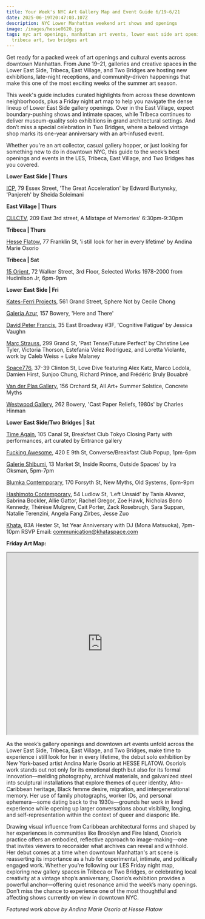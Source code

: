 ```yaml
---
title: Your Week's NYC Art Gallery Map and Event Guide 6/19-6/21
date: 2025-06-19T20:47:03.107Z
description: NYC Lower Manhattan weekend art shows and openings
image: /images/hesse0620.jpg
tags: nyc art openings, manhattan art events, lower east side art openings,
  tribeca art, two bridges art
---
```

Get ready for a packed week of art openings and cultural events across downtown Manhattan. From June 19–21, galleries and creative spaces in the Lower East Side, Tribeca, East Village, and Two Bridges are hosting new exhibitions, late-night receptions, and community-driven happenings that make this one of the most exciting weeks of the summer art season.

This week's guide includes curated highlights from across these downtown neighborhoods, plus a Friday night art map to help you navigate the dense lineup of Lower East Side gallery openings. Over in the East Village, expect boundary-pushing shows and intimate spaces, while Tribeca continues to deliver museum-quality solo exhibitions in grand architectural settings. And don’t miss a special celebration in Two Bridges, where a beloved vintage shop marks its one-year anniversary with an art-infused event.

Whether you're an art collector, casual gallery hopper, or just looking for something new to do in downtown NYC, this guide to the week’s best openings and events in the LES, Tribeca, East Village, and Two Bridges has you covered.

**L﻿ower East Side | Thurs**

[I﻿CP](https://www.icp.org/exhibitions), 79 Essex Street, 'The Great Acceleration' by Edward Burtynsky, 'Panjereh' by Sheida Soleimani

**E﻿ast Village | Thurs**

[CLLCTV](https://www.instagram.com/cllctv.nyc), 209 East 3rd street, A Mixtape of Memories' 6:30pm-9:30pm

**Tribeca | Thurs**

[Hesse Flatow](https://hesseflatow.com/exhibitions/137/overview/), 77 Franklin St, 'i still look for her in every lifetime' by Andina Marie Osorio

**Tribeca | Sat**

[15 Orient](https://15orient.com/), 72 Walker Street, 3rd Floor, Selected Works 1978-2000 from Hudinilson Jr, 6pm-9pm

**L﻿ower East Side | Fri**

[Kates-Ferri Projects](https://www.katesferriprojects.com/), 561 Grand Street, Sphere Not by Cecile Chong

[Galeria Azur](http://www.instagram.com/galeriaazur.newyork), 157 Bowery, 'Here and There'

[David Peter Francis](https://davidpeterfrancis.com/), 35 East Broadway #3F, 'Cognitive Fatigue' by Jessica Vaughn

[Marc Strauss](https://www.marcstraus.com/), 299 Grand St, 'Past Tense/Future Perfect' by Christine Lee Tyler, Victoria Thorson, Estefania Velez Rodriguez, and Loretta Violante, work by Caleb Weiss + Luke Malaney

[Space776](https://www.space776.com/love-dive), 37-39 Clinton St, Love Dive featuring Alex Katz, Marco Lodola, Damien Hirst, Sunjoo Chung, Richard Prince, and Frédéric Bruly Bouabré

[Van der Plas Gallery](https://www.vanderplasgallery.com/), 156 Orchard St, All Art+ Summer Solstice, Concrete Myths

[Westwood Gallery](https://westwoodgallery.com/exhibitions/143-charles-hinman-cast-paper-reliefs-1980s/), 262 Bowery, 'Cast Paper Reliefs, 1980s' by Charles Hinman

**L﻿ower East Side/Two Bridges | Sat**

[T﻿ime Again](https://www.instagram.com/timeagainbar), 105 Canal St, Breakfast Club Tokyo Closing Party with performances, art curated by Entrance gallery

[F﻿ucking Awesome](https://www.instagram.com/breakfastclubtokyo), 420 E 9th St, Converse/Breakfast Club Popup, 1pm-6pm

[Galerie Shibumi](https://www.instagram.com/galerie.shibumi), 13 Market St, Inside Rooms, Outside Spaces' by Ira Oksman, 5pm-7pm

[Blumka Contemporary](https://www.instagram.com/blumkacontemporary), 170 Forsyth St, New Myths, Old Systems, 6pm-9pm

[Hashimoto Contemporary](https://www.hashimotocontemporary.com/exhibitions/297-left-unsaid-group-exhibition/), 54 Ludlow St, 'Left Unsaid' by Tania Alvarez, Sabrina Bockler, Allie Gattor, Rachel Gregor, Zoe Hawk, Nicholas Bono Kennedy, Thérèse Mulgrew, Cait Porter, Zack Rosebrugh, Sara Suppan, Natalie Terenzini, Angela Fang Zirbes, Jesse Zuo

[K﻿hata](https://www.instagram.com/khata.space), 83A  Hester St, 1st Year Anniversary with DJ (Mona Matsuoka), 7pm-10pm RSVP Email: communication@khataspace.com

**F﻿riday Art Map:**

<iframe src="https://www.google.com/maps/d/u/1/embed?mid=12SInh61wQtWVOP4KnKj8H5L_OiDpUG4&ehbc=2E312F" width="100%" height="480"></iframe>

As the week’s gallery openings and downtown art events unfold across the Lower East Side, Tribeca, East Village, and Two Bridges, make time to experience i still look for her in every lifetime, the debut solo exhibition by New York-based artist Andina Marie Osorio at HESSE FLATOW. Osorio’s work stands out not only for its emotional depth but also for its formal innovation—melding photography, archival materials, and galvanized steel into sculptural installations that explore themes of queer identity, Afro-Caribbean heritage, Black femme desire, migration, and intergenerational memory. Her use of family photographs, worker IDs, and personal ephemera—some dating back to the 1930s—grounds her work in lived experience while opening up larger conversations about visibility, longing, and self-representation within the context of queer and diasporic life.

Drawing visual influence from Caribbean architectural forms and shaped by her experiences in communities like Brooklyn and Fire Island, Osorio’s practice offers an embodied, reflective approach to image-making—one that invites viewers to reconsider what archives can reveal and withhold. Her debut comes at a time when downtown Manhattan's art scene is reasserting its importance as a hub for experimental, intimate, and politically engaged work. Whether you're following our LES Friday night map, exploring new gallery spaces in Tribeca or Two Bridges, or celebrating local creativity at a vintage shop’s anniversary, Osorio’s exhibition provides a powerful anchor—offering quiet resonance amid the week’s many openings. Don’t miss the chance to experience one of the most thoughtful and affecting shows currently on view in downtown NYC.

*F﻿eatured work above by Andina Marie Osorio at Hesse Flatow*